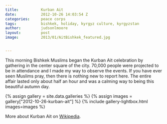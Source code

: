 ```yaml
---
title:			Kurban Ait
date:			2012-10-26 14:03:54 Z
categories:		peace corps
tags:			bishkek, holiday, kyrgyz culture, kyrgyzstan
author:			judsonlmoore
layout:			post
image:			2013/01/AitBishkek_featured.jpg


---
```


This morning Bishkek Muslims began the Kurban Ait celebration by gathering in the center square of the city. 70,000 people were projected to be in attendance and I made my way to observe the events. If you have ever seen Muslims pray, then there is nothing new to report here. The entire affair lasted only about half an hour and was a calming way to being this beautiful autumn day.

{% assign gallery = site.data.galleries %}
{% assign images = gallery["2012-10-26-kurban-ait"] %}
{% include gallery-lightbox.html images=images %}

More about Kurban Ait on [Wikipedia](https://en.wikipedia.org/wiki/Kurban_Ait).
